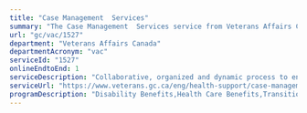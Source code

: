 ```yaml
---
title: "Case Management  Services"
summary: "The Case Management  Services service from Veterans Affairs Canada is available end-to-end online, according to the GC Service Inventory."
url: "gc/vac/1527"
department: "Veterans Affairs Canada"
departmentAcronym: "vac"
serviceId: "1527"
onlineEndtoEnd: 1
serviceDescription: "Collaborative, organized and dynamic process to enable clients with complex needs, and their families, to achieve mutually agreed upon goals through assessment, analysis, case planning and monitoring/evaluation."
serviceUrl: "https://www.veterans.gc.ca/eng/health-support/case-management"
programDescription: "Disability Benefits,Health Care Benefits,Transition Services,Long Term Care,Veterans Independence Program,Caregiver Recognition Benefit,War Veterans Allowance,Income Support,Veterans Emergency Fund,Veteran and Family Well Being Fund,Funeral and Burial Program"
---
```

